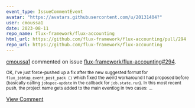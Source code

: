 ```yaml
---
event_type: IssueCommentEvent
avatar: "https://avatars.githubusercontent.com/u/20131404?"
user: cmoussa1
date: 2023-08-11
repo_name: flux-framework/flux-accounting
html_url: https://github.com/flux-framework/flux-accounting/pull/294
repo_url: https://github.com/flux-framework/flux-accounting
---
```


<a href='https://github.com/cmoussa1' target='_blank'>cmoussa1</a> commented on issue <a href='https://github.com/flux-framework/flux-accounting/pull/294' target='_blank'>flux-framework/flux-accounting#294</a>.

<small>OK, I've just force-pushed up a fix after the new suggested format for `flux_jobtap_event_post_pack ()` which fixed the weird workaround I had proposed before (basically calling `jobspec-update` in the callback for `job.state.run`). In this most recent push, the project name gets added to the main eventlog in two cases:...</small>

<a href='https://github.com/flux-framework/flux-accounting/pull/294' target='_blank'>View Comment</a>